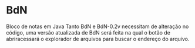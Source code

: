 # BdN
Bloco de notas em Java
Tanto BdN e BdN-0.2v necessitam de alteração no código, uma versão atualizada de BdN será feita na qual o botão de abriracessará o explorador de arquivos para buscar o endereço do
arquivo.
